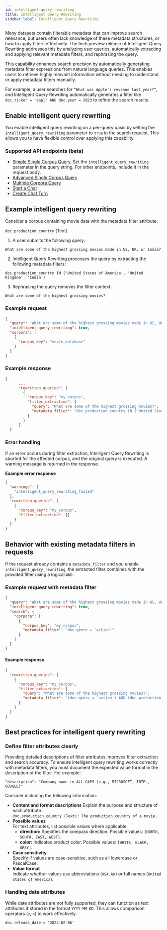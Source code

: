 ```yaml
---
id: intelligent-query-rewriting
title: Intelligent Query Rewriting
sidebar_label: Intelligent Query Rewriting
---
```



Many datasets contain filterable metadata that can improve search relevance, 
but users often lack knowledge of these metadata structures, or how to 
apply filters effectively. The tech preview release of Intelligent Query 
Rewriting addresses this by analyzing user queries, automatically extracting 
and applying relevant metadata filters, and rephrasing the query. 

This capability enhances search precision by automatically generating metadata 
filter expressions from natural language queries. This enables users to 
retrieve highly relevant information without needing to understand or apply 
metadata filters manually.

For example, a user searches for `“What was Apple’s revenue last year?”`, and Intelligent 
Query Rewriting automatically generates a filter like 
`doc.ticker = 'aapl' AND doc.year = 2023` to refine the search results. 


## Enable intelligent query rewriting

You enable intelligent query rewriting on a per-query basis by setting the 
`intelligent_query_rewriting` parameter to `true` in the search request. This 
allows you to have flexible control over applying this capability.

### Supported API endpoints (beta)

* [Simple Single Corpus Query](/docs/rest-api/search-corpus). Set the 
  `intelligent_query_rewriting` parameter in the query string. For other endpoints, 
  include it in the request body.
* [Advanced Single Corpus Query](/docs/rest-api/query-corpus)
* [Multiple Corpora Query](/docs/rest-api/query)
* [Start a Chat](/docs/rest-api/create-chat)
* [Create Chat Turn](/docs/rest-api/create-chat-turn)

## Example intelligent query rewriting

Consider a corpus containing movie data with the metadata filter attribute:

`doc.production_country` (Text)

1. A user submits the following query:

  `What are some of the highest grossing movies made in US, UK, or India?`

2. Intelligent Query Rewriting processes the query by extracting the following 
   metadata filters:

  `doc.production_country IN ('United States of America', 'United Kingdom', 'India')`

3. Rephrasing the query removes the filter context:

  `What are some of the highest grossing movies?`

### Example request
```json
{
  "query": "What are some of the highest grossing movies made in US, UK, or India?",
  "intelligent_query_rewriting": true,
  "corpora": [
    {
      "corpus_key": "movie_database"
    }
  ]
}  
```
### Example response

```json
{
	  ...
	  "rewritten_queries": [
	    {
	      "corpus_key": "my_corpus",
	      "filter_extraction": {
	        "query": "What are some of the highest grossing movies?",
	        "metadata_filter": "doc.production_country IN ('United States of America', 'United Kingdom', 'India')"
	      }
	    }
	  ]
  }
```

### Error handling

If an error occurs during filter extraction, Intelligent Query Rewriting is 
aborted for the affected corpus, and the original query is executed. A warning 
message is returned in the response.

**Example error response**

```json
{
  "warnings": [
    "intelligent_query_rewriting_failed"
  ],
  "rewritten_queries": [
    {
      "corpus_key": "my_corpus",
      "filter_extraction": {}
    }
  ]
}
```

## Behavior with existing metadata filters in requests

If the request already contains a `metadata_filter` and you enable 
`intelligent_query_rewriting`, the extracted filter combines with the provided 
filter using a logical `AND`.

### Example request with metadata filter

```json
{
  "query": "What are some of the highest grossing movies made in US, UK or India?",
  "intelligent_query_rewriting": true,
  "search": {
    "corpora": [
      {
        "corpus_key": "my_corpus",
        "metadata_filter": "doc.genre = 'action'"
      }
    ]
  }
}
```
#### Example response

```json
{
  "rewritten_queries": [
    {
      "corpus_key": "my_corpus",
      "filter_extraction": {
        "query": "What are some of the highest grossing movies?",
        "metadata_filter": "(doc.genre = 'action') AND (doc.production_country IN ('United States of America', 'United Kingdom', 'India'))"
      }
    }
  ]
}
```
## Best practices for intelligent query rewriting

### Define filter attributes clearly

Providing detailed descriptions of filter attributes improves filter 
extraction and search accuracy. To ensure intelligent query rewriting works 
correctly with metadata filters, you must document the expected value format 
in the description of the filter. For example:

`"description": "Company name in ALL CAPS (e.g., MICROSOFT, INTEL, GOOGLE)"`

Consider including the following information:

* **Content and format descriptions**
      Explain the purpose and structure of each attribute.  
    `doc.production_country (Text): The production country of a movie.`
* **Possible values**  
  For text attributes, list possible values where applicable.  
   * **direction:** Specifies the compass direction. Possible values: `[NORTH, SOUTH, EAST, WEST]`.
   * **color:** Indicates product color. Possible values: `[WHITE, BLACK, GREY]`.
* **Case sensitivity**  
  Specify if values are case-sensitive, such as all lowercase or PascalCase.
* **Value format**  
  Indicate whether values use abbreviations (`USA`, `UK`) or full names (`United States of America`).

### Handling date attributes

While date attributes are not fully supported, they can function as 
text attributes if stored in the format `YYYY-MM-DD`. This allows comparison 
operators (`<`, `>`) to work effectively.

`doc.release_date = '2024-02-06'`
